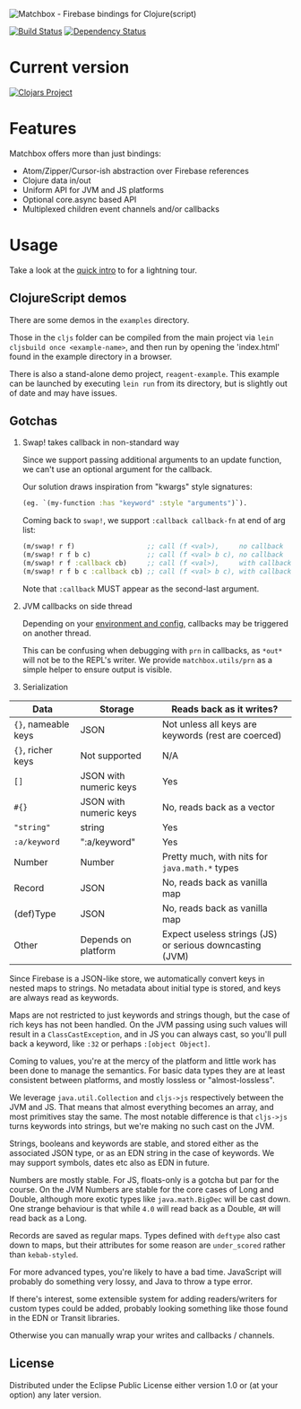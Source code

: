 ![Matchbox - Firebase bindings for Clojure(script)](https://cloud.githubusercontent.com/assets/881351/6807041/c6d72cbe-d254-11e4-896f-b75d2153d197.png)

[![Build Status](https://travis-ci.org/crisptrutski/matchbox.svg?branch=master)](https://travis-ci.org/crisptrutski/matchbox)
[![Dependency Status](https://www.versioneye.com/clojure/matchbox:matchbox/badge.svg)](https://www.versioneye.com/clojure/matchbox:matchbox)

# Current version

[![Clojars Project](http://clojars.org/matchbox/latest-version.svg)](http://clojars.org/matchbox)

# Features

Matchbox offers more than just bindings:

 * Atom/Zipper/Cursor-ish abstraction over Firebase references
 * Clojure data in/out
 * Uniform API for JVM and JS platforms
 * Optional core.async based API
 * Multiplexed children event channels and/or callbacks

# Usage

Take a look at the [quick intro](docs/quick_intro.cljx) to for a lightning tour.

## ClojureScript demos

There are some demos in the  `examples` directory.  

Those in the `cljs` folder can be compiled from the main project via `lein cljsbuild once <example-name>`, and then run by opening the 'index.html' found in the example directory in a browser.

There is also a stand-alone demo project, `reagent-example`. This example can be launched by executing `lein run` from its directory, but is slightly out of date and may have  issues.

## Gotchas

1. Swap! takes callback in non-standard way

   Since we support passing additional arguments to an update function,
   we can't use an optional argument for the callback.
   
   Our solution draws inspiration from "kwargs" style signatures:

   ```clojure
   (eg. `(my-function :has "keyword" :style "arguments")`).
   ```

   Coming back to `swap!`, we support `:callback callback-fn` at end of arg list:

   ```clojure
   (m/swap! r f)                  ;; call (f <val>),     no callback
   (m/swap! r f b c)              ;; call (f <val> b c), no callback
   (m/swap! r f :callback cb)     ;; call (f <val>),     with callback `cb`
   (m/swap! r f b c :callback cb) ;; call (f <val> b c), with callback `cb`
   ```

   Note that `:callback` MUST appear as the second-last argument.

2. JVM callbacks on side thread

   Depending on your [environment and
   config](https://www.firebase.com/docs/java-api/javadoc/com/firebase/client/Config.html#setEventTarget(com.firebase.client.EventTarget)),
   callbacks may be triggered on another thread.

   This can be confusing when debugging with `prn` in callbacks, as
   `*out*` will not be to the REPL's writer. We provide `matchbox.utils/prn` as a simple
   helper to ensure output is visible. 

3. Serialization

  Data | Storage | Reads back as it writes?
  --- | --- | ---
  `{}`, nameable keys | JSON  | Not unless all keys are keywords (rest are coerced)
  `{}`, richer keys | Not supported | N/A
  `[]` | JSON with numeric keys | Yes
  `#{}` | JSON with numeric keys | No, reads back as a vector
  `"string"` | string | Yes
  `:a/keyword` | ":a/keyword" | Yes
  Number | Number | Pretty much, with nits for `java.math.*` types
  Record | JSON | No, reads back as vanilla map
  (def)Type | JSON | No, reads back as vanilla map
  Other | Depends on platform | Expect useless strings (JS) or serious downcasting (JVM)

   Since Firebase is a JSON-like store, we automatically convert keys in nested
   maps to strings. No metadata about initial type is stored, and keys are
   always read as keywords.

   Maps are not restricted to just keywords and strings though, but the case of
   rich keys has not been handled. On the JVM passing using such values will
   result in a `ClassCastException`, and in JS you can always cast, so you'll
   pull back a keyword, like `:32` or perhaps `:[object Object]`.

   Coming to values, you're at the mercy of the platform and little work has
   been done to manage the semantics. For basic data types they are at least
   consistent between platforms, and mostly lossless or "almost-lossless".

   We leverage `java.util.Collection` and `cljs->js` respectively between the
   JVM and JS. That means that almost everything becomes an array, and most
   primitives stay the same. The most notable difference is that `cljs->js`
   turns keywords into strings, but we're making no such cast on the JVM.

   Strings, booleans and keywords are stable, and stored either as the
   associated JSON type, or as an EDN string in the case of keywords. We
   may support symbols, dates etc also as EDN in future.

   Numbers are mostly stable. For JS, floats-only is a gotcha but par for the course.
   On the JVM Numbers are stable for the core cases of Long and Double, although  more
   exotic types like `java.math.BigDec` will be cast down. One strange behaviour is that while
   `4.0` will read back as a Double, `4M` will read back as a Long.

   Records are saved as regular maps. Types defined with `deftype` also cast
   down to maps, but their attributes for some reason are `under_scored` rather
   than `kebab-styled`.

   For more advanced types, you're likely to have a bad time. JavaScript will
   probably do something very lossy, and Java to throw a type error.

   If there's interest, some extensible system for adding readers/writers for
   custom types could be added, probably looking something like those found in
   the EDN or Transit libraries.

   Otherwise you can manually wrap your writes and callbacks / channels.

## License

Distributed under the Eclipse Public License either version 1.0 or (at your option) any later version.

